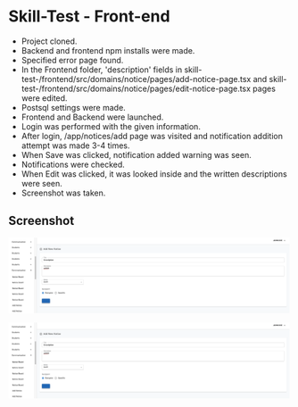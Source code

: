 # Skill-Test - Front-end 

- Project cloned.
- Backend and frontend npm installs were made.
- Specified error page found.
- In the Frontend folder, 'description' fields in skill-test-/frontend/src/domains/notice/pages/add-notice-page.tsx and skill-test-/frontend/src/domains/notice/pages/edit-notice-page.tsx pages were edited.
- Postsql settings were made.
- Frontend and Backend were launched.
- Login was performed with the given information.
- After login, /app/notices/add page was visited and notification addition attempt was made 3-4 times.
- When Save was clicked, notification added warning was seen.
- Notifications were checked.
- When Edit was clicked, it was looked inside and the written descriptions were seen.
- Screenshot was taken.

## Screenshot

![](https://github.com/Rasime-Dumlupunar/Skill-test-students/blob/main/Skill-Test%20screen.png)

![](https://github.com/Rasime-Dumlupunar/Skill-test-students/blob/main/Skill-Test%20screen.png)
